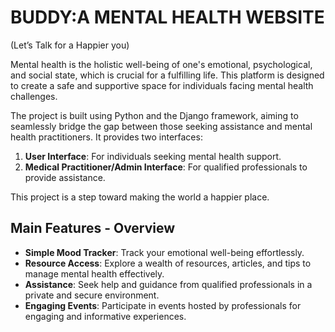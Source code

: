 # BUDDY:A MENTAL HEALTH WEBSITE
(Let’s Talk for a Happier you)

Mental health is the holistic well-being of one's emotional, psychological, and social state, which is crucial for a fulfilling life. This platform is designed to create a safe and supportive space for individuals facing mental health challenges.

The project is built using Python and the Django framework, aiming to seamlessly bridge the gap between those seeking assistance and mental health practitioners. It provides two interfaces: 
1. **User Interface**: For individuals seeking mental health support.
2. **Medical Practitioner/Admin Interface**: For qualified professionals to provide assistance.

This project is a step toward making the world a happier place.
## **Main Features - Overview**

- **Simple Mood Tracker**: Track your emotional well-being effortlessly.
- **Resource Access**: Explore a wealth of resources, articles, and tips to manage mental health effectively.
- **Assistance**: Seek help and guidance from qualified professionals in a private and secure environment.
- **Engaging Events**: Participate in events hosted by professionals for engaging and informative experiences.

